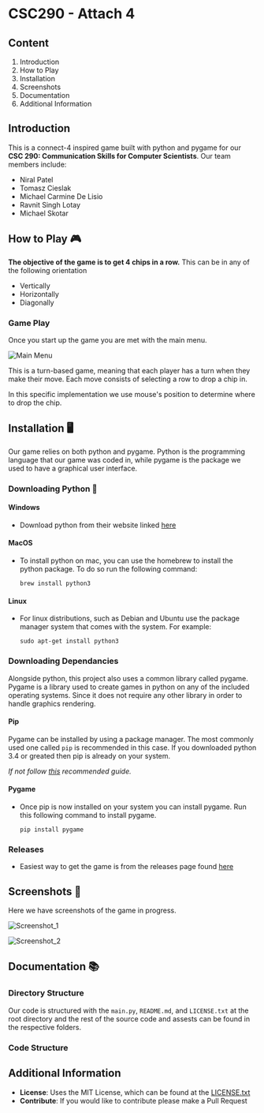 # CSC290 - Attach 4

## Content
1. Introduction
2. How to Play
3. Installation
4. Screenshots
5. Documentation
6. Additional Information

## Introduction
This is a connect-4 inspired game built with python and pygame for our **CSC 290: Communication Skills for Computer Scientists**. Our team members include:

- Niral Patel
- Tomasz Cieslak
- Michael Carmine De Lisio
- Ravnit Singh Lotay
- Michael Skotar

## How to Play 🎮
**The objective of the game is to get 4 chips in a row.** This can be in any of the following orientation
- Vertically
- Horizontally
- Diagonally

### Game Play
Once you start up the game you are met with the main menu.

![Main Menu](https://github.com/pixlbreaker/CSC290-Attach-4/blob/master/assets/screenshots/titlepage.png "Main Menu")

This is a turn-based game, meaning that each player has a turn when they make their move. Each move consists of selecting a row to drop a chip in.

In this specific implementation we use mouse's position to determine where to drop the chip.

## Installation 🖥️
Our game relies on both python and pygame. Python is the programming language that our game was coded in, while pygame is the package we used to have a graphical user interface.

### Downloading Python 🐍
#### Windows
- Download python from their website linked [here](https://www.python.org/downloads/)

#### MacOS
- To install python on mac, you can use the homebrew to install the python package. To do so run the following command: 

    `brew install python3`

#### Linux
- For linux distributions, such as Debian and Ubuntu use the package manager system that comes with the system. For example:

    `sudo apt-get install python3`

### Downloading Dependancies
Alongside python, this project also uses a common library called pygame. Pygame is a library used to create games in python on any of the included operating systems. Since it does not require any other library in order to handle graphics rendering.

#### Pip
Pygame can be installed by using a package manager. The most commonly used one called `pip` is recommended in this case. If you downloaded python 3.4 or greated then pip is already on your system. 

*If not follow [this](https://pip.pypa.io/en/stable/installing/) recommended guide.*

#### Pygame
- Once pip is now installed on your system you can install pygame.
Run this following command to install pygame.

    `pip install pygame`

### Releases
- Easiest way to get the game is from the releases page found [here](https://github.com/pixlbreaker/CSC290-Attach-4/releases)

## Screenshots 👾
Here we have screenshots of the game in progress. 

![Screenshot_1](https://github.com/pixlbreaker/CSC290-Attach-4/blob/master/assets/screenshots/gameplay_1.png "Gameplay Picture 1")

![Screenshot_2](https://github.com/pixlbreaker/CSC290-Attach-4/blob/master/assets/screenshots/gameplay_2.png "Gameplay Picture 2")

## Documentation 📚

### Directory Structure
Our code is structured with the `main.py`, `README.md`, and `LICENSE.txt` at the root directory and the rest of the source code and assests can be found in the respective folders.

### Code Structure

## Additional Information

- **License**: Uses the MIT License, which can be found at the [LICENSE.txt](https://github.com/pixlbreaker/CSC290-Attach-4/blob/master/LICENSE.txt)
- **Contribute**: If you would like to contribute please make a Pull Request